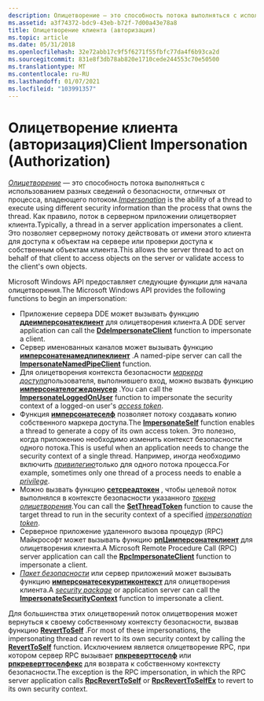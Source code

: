 ```yaml
---
description: Олицетворение — это способность потока выполняться с использованием разных сведений о безопасности, отличных от процесса, владеющего потоком.
ms.assetid: a3f74372-bdc9-43eb-b72f-7d00a43e78a8
title: Олицетворение клиента (авторизация)
ms.topic: article
ms.date: 05/31/2018
ms.openlocfilehash: 32e72abb17c9f5f6271f55fbfc77da4f6b93ca2d
ms.sourcegitcommit: 831e8f3db78ab820e1710cede244553c70e50500
ms.translationtype: MT
ms.contentlocale: ru-RU
ms.lasthandoff: 01/07/2021
ms.locfileid: "103991357"
---
```

# <a name="client-impersonation-authorization"></a><span data-ttu-id="55ed5-103">Олицетворение клиента (авторизация)</span><span class="sxs-lookup"><span data-stu-id="55ed5-103">Client Impersonation (Authorization)</span></span>

<span data-ttu-id="55ed5-104">[*Олицетворение*](/windows/desktop/SecGloss/i-gly) — это способность потока выполняться с использованием разных сведений о безопасности, отличных от процесса, владеющего потоком.</span><span class="sxs-lookup"><span data-stu-id="55ed5-104">[*Impersonation*](/windows/desktop/SecGloss/i-gly) is the ability of a thread to execute using different security information than the process that owns the thread.</span></span> <span data-ttu-id="55ed5-105">Как правило, поток в серверном приложении олицетворяет клиента.</span><span class="sxs-lookup"><span data-stu-id="55ed5-105">Typically, a thread in a server application impersonates a client.</span></span> <span data-ttu-id="55ed5-106">Это позволяет серверному потоку действовать от имени этого клиента для доступа к объектам на сервере или проверки доступа к собственным объектам клиента.</span><span class="sxs-lookup"><span data-stu-id="55ed5-106">This allows the server thread to act on behalf of that client to access objects on the server or validate access to the client's own objects.</span></span>

<span data-ttu-id="55ed5-107">Microsoft Windows API предоставляет следующие функции для начала олицетворения.</span><span class="sxs-lookup"><span data-stu-id="55ed5-107">The Microsoft Windows API provides the following functions to begin an impersonation:</span></span>

-   <span data-ttu-id="55ed5-108">Приложение сервера DDE может вызывать функцию [**ддеимперсонатеклиент**](/windows/win32/api/ddeml/nf-ddeml-ddeimpersonateclient) для олицетворения клиента.</span><span class="sxs-lookup"><span data-stu-id="55ed5-108">A DDE server application can call the [**DdeImpersonateClient**](/windows/win32/api/ddeml/nf-ddeml-ddeimpersonateclient) function to impersonate a client.</span></span>
-   <span data-ttu-id="55ed5-109">Сервер именованных каналов может вызывать функцию [**имперсонатенамедпипеклиент**](/windows/win32/api/namedpipeapi/nf-namedpipeapi-impersonatenamedpipeclient) .</span><span class="sxs-lookup"><span data-stu-id="55ed5-109">A named-pipe server can call the [**ImpersonateNamedPipeClient**](/windows/win32/api/namedpipeapi/nf-namedpipeapi-impersonatenamedpipeclient) function.</span></span>
-   <span data-ttu-id="55ed5-110">Для олицетворения контекста безопасности [*маркера доступа*](/windows/desktop/SecGloss/a-gly)пользователя, выполнившего вход, можно вызвать функцию [**имперсонателогжедонусер**](/windows/win32/api/securitybaseapi/nf-securitybaseapi-impersonateloggedonuser) .</span><span class="sxs-lookup"><span data-stu-id="55ed5-110">You can call the [**ImpersonateLoggedOnUser**](/windows/win32/api/securitybaseapi/nf-securitybaseapi-impersonateloggedonuser) function to impersonate the security context of a logged-on user's [*access token*](/windows/desktop/SecGloss/a-gly).</span></span>
-   <span data-ttu-id="55ed5-111">Функция [**имперсонатеселф**](/windows/win32/api/securitybaseapi/nf-securitybaseapi-impersonateself) позволяет потоку создавать копию собственного маркера доступа.</span><span class="sxs-lookup"><span data-stu-id="55ed5-111">The [**ImpersonateSelf**](/windows/win32/api/securitybaseapi/nf-securitybaseapi-impersonateself) function enables a thread to generate a copy of its own access token.</span></span> <span data-ttu-id="55ed5-112">Это полезно, когда приложению необходимо изменить контекст безопасности одного потока.</span><span class="sxs-lookup"><span data-stu-id="55ed5-112">This is useful when an application needs to change the security context of a single thread.</span></span> <span data-ttu-id="55ed5-113">Например, иногда необходимо включить [*привилегию*](/windows/desktop/SecGloss/p-gly)только для одного потока процесса.</span><span class="sxs-lookup"><span data-stu-id="55ed5-113">For example, sometimes only one thread of a process needs to enable a [*privilege*](/windows/desktop/SecGloss/p-gly).</span></span>
-   <span data-ttu-id="55ed5-114">Можно вызвать функцию [**сетсреадтокен**](/windows/win32/api/processthreadsapi/nf-processthreadsapi-setthreadtoken) , чтобы целевой поток выполнялся в контексте безопасности указанного [*токена олицетворения*](/windows/desktop/SecGloss/i-gly).</span><span class="sxs-lookup"><span data-stu-id="55ed5-114">You can call the [**SetThreadToken**](/windows/win32/api/processthreadsapi/nf-processthreadsapi-setthreadtoken) function to cause the target thread to run in the security context of a specified [*impersonation token*](/windows/desktop/SecGloss/i-gly).</span></span>
-   <span data-ttu-id="55ed5-115">Серверное приложение удаленного вызова процедур (RPC) Майкрософт может вызывать функцию [**рпЦимперсонатеклиент**](/windows/desktop/api/rpcdce/nf-rpcdce-rpcimpersonateclient) для олицетворения клиента.</span><span class="sxs-lookup"><span data-stu-id="55ed5-115">A Microsoft Remote Procedure Call (RPC) server application can call the [**RpcImpersonateClient**](/windows/desktop/api/rpcdce/nf-rpcdce-rpcimpersonateclient) function to impersonate a client.</span></span>
-   <span data-ttu-id="55ed5-116">[*Пакет безопасности*](/windows/desktop/SecGloss/s-gly) или сервер приложений может вызывать функцию [**имперсонатесекуритиконтекст**](/windows/desktop/api/sspi/nf-sspi-impersonatesecuritycontext) для олицетворения клиента.</span><span class="sxs-lookup"><span data-stu-id="55ed5-116">A [*security package*](/windows/desktop/SecGloss/s-gly) or application server can call the [**ImpersonateSecurityContext**](/windows/desktop/api/sspi/nf-sspi-impersonatesecuritycontext) function to impersonate a client.</span></span>

<span data-ttu-id="55ed5-117">Для большинства этих олицетворений поток олицетворения может вернуться к своему собственному контексту безопасности, вызвав функцию [**RevertToSelf**](/windows/win32/api/securitybaseapi/nf-securitybaseapi-reverttoself) .</span><span class="sxs-lookup"><span data-stu-id="55ed5-117">For most of these impersonations, the impersonating thread can revert to its own security context by calling the [**RevertToSelf**](/windows/win32/api/securitybaseapi/nf-securitybaseapi-reverttoself) function.</span></span> <span data-ttu-id="55ed5-118">Исключением является олицетворение RPC, при котором сервер RPC вызывает [**рпкреверттоселф**](/windows/desktop/api/rpcdce/nf-rpcdce-rpcreverttoself) или [**рпкреверттоселфекс**](/windows/desktop/api/rpcdce/nf-rpcdce-rpcreverttoselfex) для возврата к собственному контексту безопасности.</span><span class="sxs-lookup"><span data-stu-id="55ed5-118">The exception is the RPC impersonation, in which the RPC server application calls [**RpcRevertToSelf**](/windows/desktop/api/rpcdce/nf-rpcdce-rpcreverttoself) or [**RpcRevertToSelfEx**](/windows/desktop/api/rpcdce/nf-rpcdce-rpcreverttoselfex) to revert to its own security context.</span></span>

 

 

